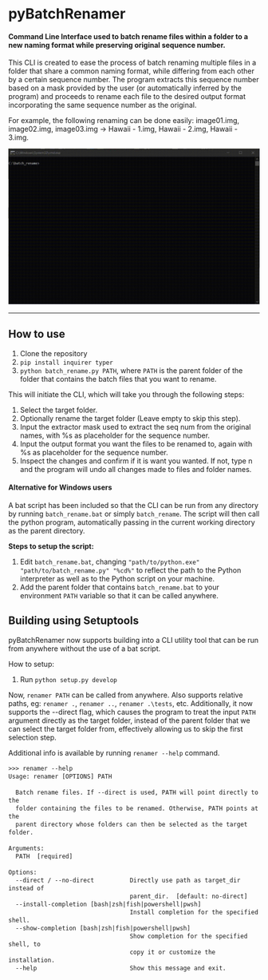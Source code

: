 # pyBatchRenamer
#### Command Line Interface used to batch rename files within a folder to a new naming format while preserving original sequence number.

This CLI is created to ease the process of batch renaming multiple files in a folder that share a common naming format, while differing from each other by a certain sequence number. The program extracts this sequence number based on a mask provided by the user (or automatically inferred by the program) and proceeds to rename each file to the desired output format incorporating the same sequence number as the original.

For example, the following renaming can be done easily:
image01.img, image02.img, image03.img -> Hawaii - 1.img, Hawaii - 2.img, Hawaii - 3.img.

![CLI Demo](assets/demo.gif)
___
## How to use
1. Clone the repository
2. `pip install inquirer typer`
3. `python batch_rename.py PATH`, where `PATH` is the parent folder of the folder that contains the batch files that you want to rename.

This will initiate the CLI, which will take you through the following steps:
  1. Select the target folder.
  2. Optionally rename the target folder (Leave empty to skip this step).
  3. Input the extractor mask used to extract the seq num from the original names, with %s as placeholder for the sequence number.
  4. Input the output format you want the files to be renamed to, again with %s as placeholder for the sequence number.
  5. Inspect the changes and confirm if it is want you wanted. If not, type n and the program will undo all changes made to files and folder names.


#### Alternative for Windows users
A bat script has been included so that the CLI can be run from any directory by running `batch_rename.bat` or simply `batch_rename`. The script will then call the python program, automatically passing in the current working directory as the parent directory.

**Steps to setup the script:**
1. Edit `batch_rename.bat`, changing `"path/to/python.exe" "path/to/batch_rename.py" "%cd%"` to reflect the path to the Python interpreter as well as to the Python script on your machine.
2. Add the parent folder that contains `batch_rename.bat` to your environment `PATH` variable so that it can be called anywhere.


## Building using Setuptools
pyBatchRenamer now supports building into a CLI utility tool that can be run from anywhere without the use of a bat script.

How to setup:
1. Run `python setup.py develop`

Now, `renamer PATH` can be called from anywhere. Also supports relative paths, eg: `renamer .`, `renamer ..`, `renamer .\tests`, etc. 
Additionally, it now supports the --direct flag, which causes the program to treat the input `PATH` argument directly as the target folder, instead of the parent folder that we can select the target folder from, effectively allowing us to skip the first selection step.

Additional info is available by running `renamer --help` command.
```
>>> renamer --help
Usage: renamer [OPTIONS] PATH

  Batch rename files. If --direct is used, PATH will point directly to the
  folder containing the files to be renamed. Otherwise, PATH points at the
  parent directory whose folders can then be selected as the target folder.

Arguments:
  PATH  [required]

Options:
  --direct / --no-direct          Directly use path as target_dir instead of
                                  parent_dir.  [default: no-direct]
  --install-completion [bash|zsh|fish|powershell|pwsh]
                                  Install completion for the specified shell.
  --show-completion [bash|zsh|fish|powershell|pwsh]
                                  Show completion for the specified shell, to
                                  copy it or customize the installation.
  --help                          Show this message and exit.
```
